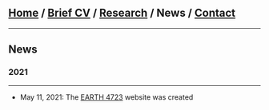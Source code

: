 
## [Home](/index) / [Brief CV](/brief_cv) / [Research](/research) / News / [Contact](/contact)

---

## News

### 2021

---

* May 11, 2021: The [EARTH 4723](https://earth4723.github.io/) website was created


